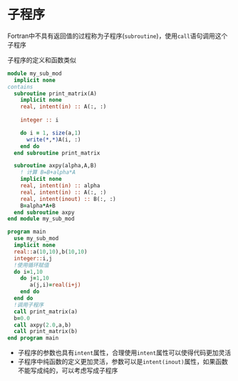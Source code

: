 # 子程序

Fortran中不具有返回值的过程称为子程序(`subroutine`)，使用`call`语句调用这个子程序

子程序的定义和函数类似

``` fortran
module my_sub_mod
  implicit none
contains
  subroutine print_matrix(A)
    implicit none
    real, intent(in) :: A(:, :)
  
    integer :: i

    do i = 1, size(a,1)
      write(*,*)A(i, :)
    end do
  end subroutine print_matrix

  subroutine axpy(alpha,A,B)
    ! 计算 B=B+alpha*A
    implicit none
    real, intent(in) :: alpha
    real, intent(in) :: A(:, :)
    real, intent(inout) :: B(:, :)
    B=alpha*A+B
  end subroutine axpy
end module my_sub_mod

program main
  use my_sub_mod
  implicit none
  real::a(10,10),b(10,10)
  integer::i,j
  !使用循环赋值
  do i=1,10
    do j=1,10
       a(j,i)=real(i+j)
    end do
  end do
  !调用子程序
  call print_matrix(a)
  b=0.0
  call axpy(2.0,a,b)
  call print_matrix(b)
end program main
```

- 子程序的参数也具有`intent`属性，合理使用`intent`属性可以使得代码更加灵活
- 子程序中纯函数的定义更加灵活，参数可以是`intent(inout)`属性，如果函数不能写成纯的，可以考虑写成子程序
  
